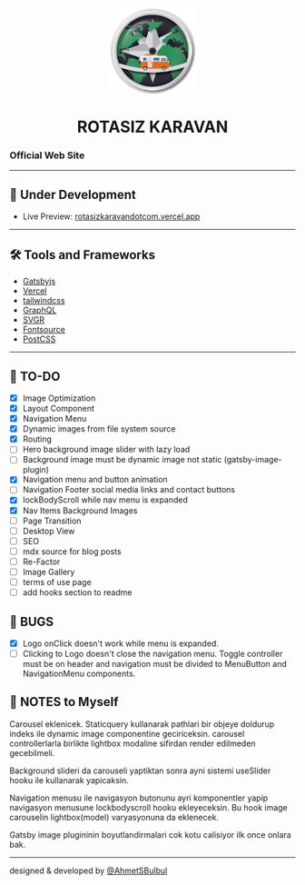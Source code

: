 <p align="center">
  <a href="https://rotasizkaravandotcom.vercel.app/">
    <img alt="Rotasiz Karavan" src="https://github.com/AhmetSBulbul/rotasizkaravandotcom/blob/main/src/images/logo-rozet.png?raw=true" width="150" />
  </a>
</p>
<h1 align="center">
  ROTASIZ KARAVAN
</h1>

### Official Web Site

---

## 🚀 Under Development

- Live Preview: [rotasizkaravandotcom.vercel.app](https://rotasizkaravandotcom.vercel.app/)

---

## 🛠 Tools and Frameworks

- [Gatsbyjs](https://www.gatsbyjs.com/)
- [Vercel](https://vercel.com/)
- [tailwindcss](https://tailwindcss.com/)
- [GraphQL](https://graphql.org/)
- [SVGR](https://react-svgr.com/)
- [Fontsource](https://fontsource.org/)
- [PostCSS](https://postcss.org/)

---

## 📝 TO-DO

- [x] Image Optimization
- [x] Layout Component
- [x] Navigation Menu
- [x] Dynamic images from file system source
- [x] Routing
- [ ] Hero background image slider with lazy load
- [ ] Background image must be dynamic image not static (gatsby-image-plugin)
- [x] Navigation menu and button animation
- [ ] Navigation Footer social media links and contact buttons
- [x] lockBodyScroll while nav menu is expanded
- [x] Nav Items Background Images
- [ ] Page Transition
- [ ] Desktop View
- [ ] SEO
- [ ] mdx source for blog posts
- [ ] Re-Factor
- [ ] Image Gallery
- [ ] terms of use page
- [ ] add hooks section to readme

## 🐞 BUGS

- [x] Logo onClick doesn't work while menu is expanded.
- [ ] Clicking to Logo doesn't close the navigation menu. Toggle controller must be on header and navigation must be divided to MenuButton and NavigationMenu components.

## 📒 NOTES to Myself

Carousel eklenicek. Staticquery kullanarak pathlari bir objeye doldurup indeks ile dynamic image componentine geciriceksin. carousel controllerlarla birlikte lightbox modaline sifirdan render edilmeden gecebilmeli.

Background slideri da carouseli yaptiktan sonra ayni sistemi useSlider hooku ile kullanarak yapicaksin.

Navigation menusu ile navigasyon butonunu ayri komponentler yapip navigasyon menusune lockbodyscroll hooku ekleyeceksin. Bu hook image carouselin lightbox(model) varyasyonuna da eklenecek.

Gatsby image plugininin boyutlandirmalari cok kotu calisiyor ilk once onlara bak.

---

designed & developed by [@AhmetSBulbul](https://ahmetsafabulbul.com/)
